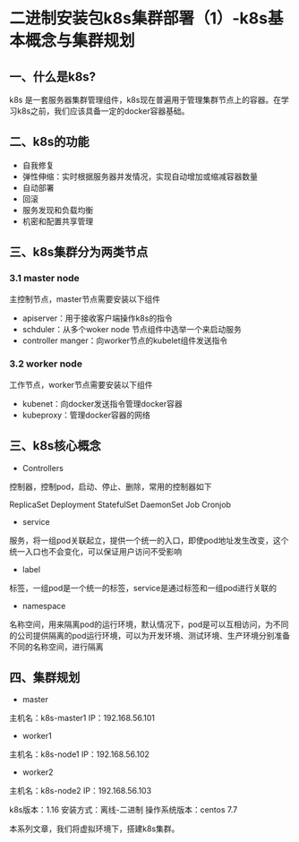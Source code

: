 # 二进制安装包k8s集群部署（1）-k8s基本概念与集群规划

## 一、什么是k8s?

k8s 是一套服务器集群管理组件，k8s现在普遍用于管理集群节点上的容器。在学习k8s之前，我们应该具备一定的docker容器基础。

## 二、k8s的功能

- 自我修复
- 弹性伸缩：实时根据服务器并发情况，实现自动增加或缩减容器数量
- 自动部署
- 回滚
- 服务发现和负载均衡
- 机密和配置共享管理

## 三、k8s集群分为两类节点

### 3.1 master node

主控制节点，master节点需要安装以下组件

- apiserver：用于接收客户端操作k8s的指令
- schduler：从多个woker node 节点组件中选举一个来启动服务
- controller manger：向worker节点的kubelet组件发送指令

### 3.2 worker node

工作节点，worker节点需要安装以下组件

- kubenet：向docker发送指令管理docker容器
- kubeproxy：管理docker容器的网络

## 三、k8s核心概念

- Controllers

控制器，控制pod，启动、停止、删除，常用的控制器如下

ReplicaSet
Deployment
StatefulSet
DaemonSet
Job
Cronjob

- service

服务，将一组pod关联起立，提供一个统一的入口，即使pod地址发生改变，这个统一入口也不会变化，可以保证用户访问不受影响

- label

标签，一组pod是一个统一的标签，service是通过标签和一组pod进行关联的

- namespace

名称空间，用来隔离pod的运行环境，默认情况下，pod是可以互相访问，为不同的公司提供隔离的pod运行环境，可以为开发环境、测试环境、生产环境分别准备不同的名称空间，进行隔离

## 四、集群规划

- master

主机名：k8s-master1
IP：192.168.56.101

- worker1

主机名：k8s-node1
IP：192.168.56.102

- worker2

主机名：k8s-node2
IP：192.168.56.103

k8s版本：1.16
安装方式：离线-二进制
操作系统版本：centos 7.7

本系列文章，我们将虚拟环境下，搭建k8s集群。

